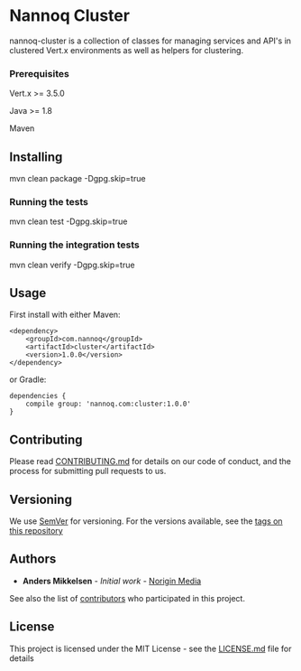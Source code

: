 # Nannoq Cluster

nannoq-cluster is a collection of classes for managing services and API's in clustered Vert.x environments as well as helpers for clustering.

### Prerequisites

Vert.x >= 3.5.0

Java >= 1.8

Maven

## Installing

mvn clean package -Dgpg.skip=true

### Running the tests

mvn clean test -Dgpg.skip=true

### Running the integration tests

mvn clean verify -Dgpg.skip=true

## Usage

First install with either Maven:

```
<dependency>
    <groupId>com.nannoq</groupId>
    <artifactId>cluster</artifactId>
    <version>1.0.0</version>
</dependency>
```

or Gradle:

```
dependencies {
    compile group: 'nannoq.com:cluster:1.0.0'
}
```

## Contributing

Please read [CONTRIBUTING.md](https://github.com/mikand13/nannoq-cluster/blob/master/CONTRIBUTING.md) for details on our code of conduct, and the process for submitting pull requests to us.

## Versioning

We use [SemVer](http://semver.org/) for versioning. For the versions available, see the [tags on this repository](https://github.com/mikand13/nannoq-cluster/tags)

## Authors

* **Anders Mikkelsen** - *Initial work* - [Norigin Media](http://noriginmedia.com/)

See also the list of [contributors](https://github.com/mikand13/nannoq-cluster/contributors) who participated in this project.

## License

This project is licensed under the MIT License - see the [LICENSE.md](https://github.com/mikand13/nannoq-cluster/blob/master/LICENSE) file for details
